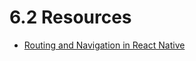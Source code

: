# 6.2 Resources

- [Routing and Navigation in React Native](http://blog.paracode.com/2016/01/05/routing-and-navigation-in-react-native/)